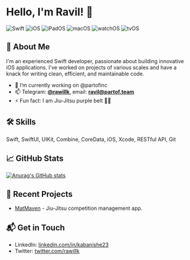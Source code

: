 # Hello, I'm Ravil! 👋

![Swift](https://img.shields.io/badge/-Swift-000000?style=flat&logo=swift)
![iOS](https://img.shields.io/badge/-iOS-000000?style=flat&logo=apple)
![iPadOS](https://img.shields.io/badge/iPadOS-000000?style=flat&logo=apple&logoColor=white)
![macOS](https://img.shields.io/badge/macOS-000000?style=flat&logo=apple&logoColor=white)
![watchOS](https://img.shields.io/badge/watchOS-000000?style=flat&logo=apple&logoColor=white)
![tvOS](https://img.shields.io/badge/tvOS-000000?style=flat&logo=apple&logoColor=white)

## 🚀 About Me

I'm an experienced Swift developer, passionate about building innovative iOS applications. I've worked on projects of various scales and have a knack for writing clean, efficient, and maintainable code.

- 🔭 I’m currently working on @partofinc
- 📫 Telegram: [**@rawillk**](https://t.me/rawillk), email: **ravil@partof.team**
- ⚡ Fun fact: I am Jiu-Jitsu purple belt 🥋💜

## 🛠 Skills

Swift, SwiftUI, UIKit, Combine, CoreData, iOS, Xcode, RESTful API, Git

## 📈 GitHub Stats

[![Anurag's GitHub stats](https://github-readme-stats.vercel.app/api?username=rawillk&show_icons=true&theme=tokyonight)](https://github.com/anuraghazra/github-readme-stats)

## 🎯 Recent Projects

- [MatMaven](https://matmaven.app) - Jiu-Jitsu competition management app.

## 📬 Get in Touch

- LinkedIn: [linkedin.com/in/kabanishe23](https://www.linkedin.com/in/kabanishe23/)
- Twitter: [twitter.com/rawillk](https://twitter.com/rawillk)

